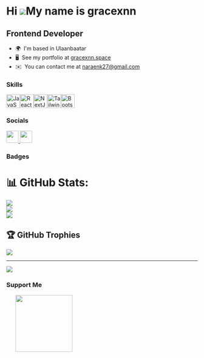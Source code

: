 Hi ![](https://user-images.githubusercontent.com/18350557/176309783-0785949b-9127-417c-8b55-ab5a4333674e.gif)My name is gracexnn
================================================================================================================================

Frontend Developer
------------------

* 🌍  I'm based in Ulaanbaatar
* 🖥️  See my portfolio at [gracexnn.space](http://gracexnn.space)
* ✉️  You can contact me at [naraenk27@gmail.com](mailto:naraenk27@gmail.com)

### Skills


<p align="left">
<a href="https://developer.mozilla.org/en-US/docs/Web/JavaScript" target="_blank" rel="noreferrer"><img src="https://raw.githubusercontent.com/danielcranney/readme-generator/main/public/icons/skills/javascript-colored.svg" width="36" height="36" alt="JavaScript" /></a><a href="https://reactjs.org/" target="_blank" rel="noreferrer"><img src="https://raw.githubusercontent.com/danielcranney/readme-generator/main/public/icons/skills/react-colored.svg" width="36" height="36" alt="React" /></a><a href="https://nextjs.org/docs" target="_blank" rel="noreferrer"><img src="https://raw.githubusercontent.com/danielcranney/readme-generator/main/public/icons/skills/nextjs-colored.svg" width="36" height="36" alt="NextJs" /></a><a href="https://tailwindcss.com/" target="_blank" rel="noreferrer"><img src="https://raw.githubusercontent.com/danielcranney/readme-generator/main/public/icons/skills/tailwindcss-colored.svg" width="36" height="36" alt="TailwindCSS" /></a><a href="https://getbootstrap.com/" target="_blank" rel="noreferrer"><img src="https://raw.githubusercontent.com/danielcranney/readme-generator/main/public/icons/skills/bootstrap-colored.svg" width="36" height="36" alt="Bootstrap" /></a>
</p>


### Socials

<p align="left"> <a href="https://www.github.com/gracexnn" target="_blank" rel="noreferrer"> <picture> <source media="(prefers-color-scheme: dark)" srcset="https://raw.githubusercontent.com/danielcranney/readme-generator/main/public/icons/socials/github-dark.svg" /> <source media="(prefers-color-scheme: light)" srcset="https://raw.githubusercontent.com/danielcranney/readme-generator/main/public/icons/socials/github.svg" /> <img src="https://raw.githubusercontent.com/danielcranney/readme-generator/main/public/icons/socials/github.svg" width="32" height="32" /> </picture> </a> <a href="http://www.instagram.com/gracexnn" target="_blank" rel="noreferrer"> <picture> <source media="(prefers-color-scheme: dark)" srcset="undefined" /> <source media="(prefers-color-scheme: light)" srcset="https://raw.githubusercontent.com/danielcranney/readme-generator/main/public/icons/socials/instagram.svg" /> <img src="https://raw.githubusercontent.com/danielcranney/readme-generator/main/public/icons/socials/instagram.svg" width="32" height="32" /> </picture> </a></p>

### Badges

# 📊 GitHub Stats:
![](https://github-readme-stats.vercel.app/api?username=gracexnn&theme=dark&hide_border=true&include_all_commits=true&count_private=true)<br/>
![](https://github-readme-streak-stats.herokuapp.com/?user=gracexnn&theme=dark&hide_border=true)<br/>
![](https://github-readme-stats.vercel.app/api/top-langs/?username=gracexnn&theme=dark&hide_border=true&include_all_commits=true&count_private=true&layout=compact)

## 🏆 GitHub Trophies
![](https://github-profile-trophy.vercel.app/?username=gracexnn&theme=radical&no-frame=true&no-bg=true&margin-w=4)

---
[![](https://visitcount.itsvg.in/api?id=gracexnn&icon=0&color=0)](https://visitcount.itsvg.in)

### Support Me

<ul style="list-style-type: none; margin: 0;">

<li style="display: inline-block; margin-right: 0.25rem;"><a href="https://www.buymeacoffee.com/gracexnn"><img src="https://cdn.buymeacoffee.com/buttons/v2/default-yellow.png" width="150"/></a></li>

</ul>
